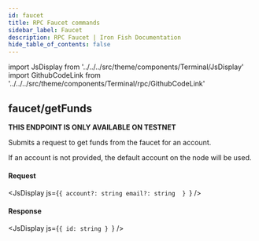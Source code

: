 ```yaml
---
id: faucet
title: RPC Faucet commands
sidebar_label: Faucet
description: RPC Faucet | Iron Fish Documentation
hide_table_of_contents: false
---
```


import JsDisplay from '../../../src/theme/components/Terminal/JsDisplay'
import GithubCodeLink from '../../../src/theme/components/Terminal/rpc/GithubCodeLink'

## <GithubCodeLink link="faucet/getFunds" /> faucet/getFunds

**THIS ENDPOINT IS ONLY AVAILABLE ON TESTNET**

Submits a request to get funds from the faucet for an account. 

If an account is not provided, the default account on the node will be used.

#### Request

<JsDisplay js={`{
  account?: string
  email?: string 
}
`} />

#### Response

<JsDisplay js={`{
  id: string
}
`} />
